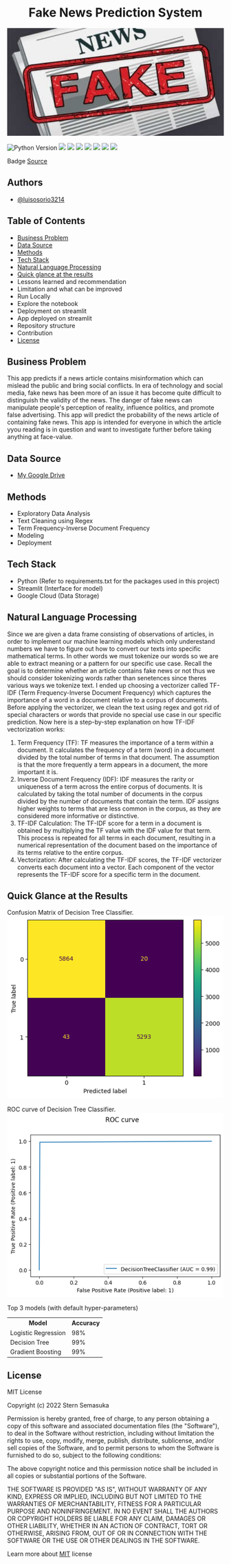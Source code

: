 <h1 align="center">Fake News Prediction System</h1>
<p align="center">
  <img src="Static/fake_news.jpg" width="800" height="250" allow="autoplay">
</p>

<p>
  <img src="https://img.shields.io/badge/Python_Version-3.10%2B-blue" title="Python Version">
  <img src="https://img.shields.io/github/last-commit/luisosorio3214/Fake-News-Prediction-System">
  <img src="https://img.shields.io/github/repo-size/luisosorio3214/Fake-News-Prediction-System">
  <img src="https://img.shields.io/badge/Type_of_ML-Binary_Classification-orange">
  <img src="https://img.shields.io/badge/License-MIT-yellow">
  <a href="https://colab.research.google.com/drive/15DzR2BfqstNcyQ46GkrFTPZxODEXhf9r?usp=sharing"><img 
  src="https://colab.research.google.com/assets/colab-badge.svg"></a>
  <a href="https://fake-news-prediction-system-cbf8inpsn5v.streamlit.app/"><img 
  src="https://static.streamlit.io/badges/streamlit_badge_black_white.svg"></a>
  <a href="https://github.com/ellerbrock/open-source-badges/"><img src="https://badges.frapsoft.com/os/v1/open-source.svg?v=103"></a>

  <p>
    Badge <a href="https://shields.io/">Source</a>
  </p>
</p>

<p>
  <h2>Authors</h2>
  <ul>
    <li><a href="https://github.com/luisosorio3214">@luisosorio3214</a></li>
  </ul>
</p>

<p>
  <h2>Table of Contents</h2>
  <ul>
    <li><a href="#business-problem" target="_parent">Business Problem</a></li>
    <li><a href="#data-source">Data Source</a></li>
    <li><a href="#methods">Methods</a></li>
    <li><a href="#tech-stack">Tech Stack</a></li>
    <li><a href="#nlp">Natural Language Processing</a></li>
    <li><a href="#quick-glance">Quick glance at the results</a></li>
    <li>Lessons learned and recommendation</li>
    <li>Limitation and what can be improved</li>
    <li>Run Locally</li>
    <li>Explore the notebook</li>
    <li>Deployment on streamlit</li>
    <li>App deployed on streamlit</li>
    <li>Repository structure</li>
    <li>Contribution</li>
    <li><a href="#license">License</a></li>
  </ul>
</p>

<P>
  <section id="business-problem">
    <h2>Business Problem</h2>
    <p>
      This app predicts if a news article contains misinformation which can mislead the public and bring social conflicts. In era of technology and social media, fake news has been more of an issue it has become quite difficult to distinguish the validity of the news. The danger of fake news can manipulate people's perception of reality, influence politics, and promote false advertising. This app will predict the probability of the news article of containing fake news. This app is intended for everyone in which the article yyou reading is in question and want to investigate further before taking anything at face-value. 
    </p>
  </section>
</P>

<p>
  <section id="data-source">
    <h2>Data Source</h2>
    <ul>
      <li><a href="https://drive.google.com/drive/folders/1UzBdoQFqTJGllGCyodt_ny6x9aTENdGv?usp=share_link">My Google Drive</a></li>
    </ul>
  </section>
</p>

<p>
  <section id="methods">
    <h2>Methods</h2>
    <ul>
      <li>Exploratory Data Analysis</li>
      <li>Text Cleaning using Regex</li>
      <li>Term Frequency-Inverse Document Frequency</li>
      <li>Modeling</li>
      <li>Deployment</li>
    </ul>
  </section>
</p>

<p>
  <section id="tech-stack">
    <h2>Tech Stack</h2>
    <ul>
      <li>Python (Refer to requirements.txt for the packages used in this project)</li>
      <li>Streamlit (Interface for model)</li>
      <li>Google Cloud (Data Storage)</li>
    </ul>
  </section>
</p>

<p>
  <section id="nlp">
    <h2>Natural Language Processing</h2>
    <p>
      Since we are given a data frame consisting of observations of articles, in order to implement our machine learning models which only underestand numbers we have to figure out how to convert our texts into specific mathematical terms. In other words we must tokenize our words so we are able to extract meaning or a pattern for our specific use case. Recall the goal is to determine whether an article contains fake news or not thus we should consider tokenizing words rather than senetences since theres various ways we tokenize text. I ended up choosing a vectorizer called TF-IDF (Term Frequency-Inverse Document Frequency) which captures the importance of a word in a document relative to a corpus of documents. Before applying the vectorizer, we clean the text using regex and got rid of special characters or words that provide no special use case in our specific prediction. Now here is a step-by-step explanation on how TF-IDF vectorization works:
      <ol>
        <li>Term Frequency (TF): TF measures the importance of a term within a document. It calculates the frequency of a term (word) in a document divided by the total number of terms in that document. The assumption is that the more frequently a term appears in a document, the more important it is.</li>
        <li>Inverse Document Frequency (IDF): IDF measures the rarity or uniqueness of a term across the entire corpus of documents. It is calculated by taking the total number of documents in the corpus divided by the number of documents that contain the term. IDF assigns higher weights to terms that are less common in the corpus, as they are considered more informative or distinctive.</li>
        <li>TF-IDF Calculation: The TF-IDF score for a term in a document is obtained by multiplying the TF value with the IDF value for that term. This process is repeated for all terms in each document, resulting in a numerical representation of the document based on the importance of its terms relative to the entire corpus.</li>
        <li>Vectorization: After calculating the TF-IDF scores, the TF-IDF vectorizer converts each document into a vector. Each component of the vector represents the TF-IDF score for a specific term in the document.</li>
      </ol>
    </p>
  </section>
</p>

<p>
  <section id="quick-glance">
    <h2>Quick Glance at the Results</h2>
    <p>
      Confusion Matrix of Decision Tree Classifier.
      <img src="Static/dt_confusion.png">
    </p>
    <p>
      ROC curve of Decision Tree Classifier.
      <img src="Static/dt_roc.png">
    </p>
    <p>
      Top  3 models (with default hyper-parameters)
      <table style="width:100%">
        <tr>
          <th>Model</th>
          <th>Accuracy</th>
        </tr>
        <tr>
          <td>Logistic Regression</td>
          <td>98%</td>
        </tr>
        <tr>
          <td>Decision Tree</td>
          <td>99%</td>
        </tr>
        <tr>
          <td>Gradient Boosting</td>
          <td>99%</td>
        </tr>
      </table>
    </p>
  </section>
</p>



<p>
  <section id="license">
    <h2>License</h2>
    <p>
      MIT License

Copyright (c) 2022 Stern Semasuka

Permission is hereby granted, free of charge, to any person obtaining a copy
of this software and associated documentation files (the "Software"), to deal
in the Software without restriction, including without limitation the rights
to use, copy, modify, merge, publish, distribute, sublicense, and/or sell
copies of the Software, and to permit persons to whom the Software is
furnished to do so, subject to the following conditions:

The above copyright notice and this permission notice shall be included in all
copies or substantial portions of the Software.

THE SOFTWARE IS PROVIDED "AS IS", WITHOUT WARRANTY OF ANY KIND, EXPRESS OR
IMPLIED, INCLUDING BUT NOT LIMITED TO THE WARRANTIES OF MERCHANTABILITY,
FITNESS FOR A PARTICULAR PURPOSE AND NONINFRINGEMENT. IN NO EVENT SHALL THE
AUTHORS OR COPYRIGHT HOLDERS BE LIABLE FOR ANY CLAIM, DAMAGES OR OTHER
LIABILITY, WHETHER IN AN ACTION OF CONTRACT, TORT OR OTHERWISE, ARISING FROM,
OUT OF OR IN CONNECTION WITH THE SOFTWARE OR THE USE OR OTHER DEALINGS IN THE
SOFTWARE.

Learn more about <a href="https://choosealicense.com/licenses/mit/">MIT</a> license
    </p>
  </section>
</p>
